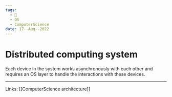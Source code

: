 ```yaml
---
tags:
  - 🌱
  - OS
  - ComputerScience 
date: 17--Aug--2022
---
```


# Distributed computing system

Each device in the system works asynchronously with each other and requires an OS layer to handle the interactions with these devices.

---
Links: [[ComputerScience architecture]] 